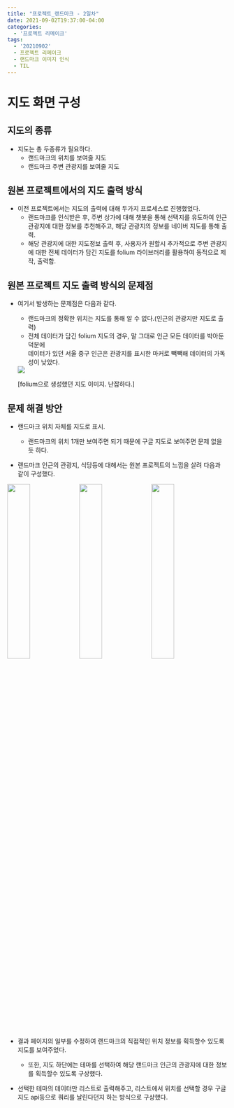 ```yaml
---
title: "프로젝트_랜드마크 - 2일차"
date: 2021-09-02T19:37:00-04:00
categories:
  - '프로젝트 리메이크'
tags:
  - '20210902'
  - 프로젝트 리메이크
  - 랜드마크 이미지 인식
  - TIL
---
```




# 지도 화면 구성
## 지도의 종류
* 지도는 총 두종류가 필요하다.
  * 랜드마크의 위치를 보여줄 지도
  * 랜드마크 주변 관광지를 보여줄 지도

## 원본 프로젝트에서의 지도 출력 방식
  * 이전 프로젝트에서는 지도의 출력에 대해 두가지 프로세스로 진행했었다.
    * 랜드마크를 인식받은 후, 주변 상가에 대해 챗봇을 통해 선택지를 유도하여 인근 관광지에 대한 정보를 추천해주고, 해당 관광지의 정보를 네이버 지도를 통해 출력.
    * 해당 관광지에 대한 지도정보 출력 후, 사용자가 원할시 추가적으로 주변 관광지에 대한 전체 데이터가 담긴 지도를 folium 라이브러리를 활용하여 동적으로 제작, 출력함.
  
## 원본 프로젝트 지도 출력 방식의 문제점
* 여기서 발생하는 문제점은 다음과 같다.
    * 랜드마크의 정확한 위치는 지도를 통해 알 수 없다.(인근의 관광지만 지도로 출력)
    * 전체 데이터가 담긴 folium 지도의 경우, 말 그대로 인근 모든 데이터를 박아둔 덕분에  
    데이터가 있던 서울 중구 인근은 관광지를 표시한 마커로 빽빽해 데이터의 가독성이 낮았다.

    <img src="https://1geraldine1.github.io/assets/images/Landmark/Day2/folium이미지.PNG" />

    [folium으로 생성했던 지도 이미지. 난잡하다.]

## 문제 해결 방안
* 랜드마크 위치 자체를 지도로 표시.
  * 랜드마크의 위치 1개만 보여주면 되기 때문에 구글 지도로 보여주면 문제 없을듯 하다.

* 랜드마크 인근의 관광지, 식당등에 대해서는 원본 프로젝트의 느낌을 살려 다음과 같이 구성했다.

<div>
  <img src="https://1geraldine1.github.io/assets/images/Landmark/Day2/result_page02.jpg" style="width:32%" />

  <img src="https://1geraldine1.github.io/assets/images/Landmark/Day2/recommend01.jpg" style="width:32%" />

  <img src="https://1geraldine1.github.io/assets/images/Landmark/Day2/recommend02.jpg" style="width:32%" />
</div>

* 결과 페이지의 일부를 수정하여 랜드마크의 직접적인 위치 정보를 획득할수 있도록 지도를 보여주었다.
  * 또한, 지도 하단에는 테마를 선택하여 해당 랜드마크 인근의 관광지에 대한 정보를 획득할수 있도록 구상했다.

* 선택한 테마의 데이터만 리스트로 출력해주고, 리스트에서 위치를 선택할 경우 구글 지도 api등으로 쿼리를 날린다던지 하는 방식으로 구상했다.


